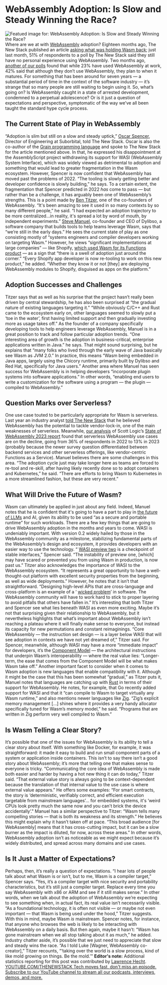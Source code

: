 # WebAssembly Adoption: Is Slow and Steady Winning the Race?
![Featued image for: WebAssembly Adoption: Is Slow and Steady Winning the Race?](https://cdn.thenewstack.io/media/2024/04/4d56f40d-jude-infantini-4tlnf0mztvk-unsplash-1024x683.jpg)
Where are we at with
[WebAssembly](https://thenewstack.io/webassembly/) adoption? Eighteen months ago, The New Stack published an article [asking what was holding Wasm back](https://thenewstack.io/whats-stopping-webassembly-from-widespread-adoption/); just last month, 51% of respondents to a poll by The New Stack said they still have no personal experience using WebAssembly. Two months ago, [another of our polls](https://www.datawrapper.de/_/emwOK/?v=2) found that while 23% have used WebAssembly at work, 42% said that although they don’t use WebAssembly, they plan to when it matures.
For something that has been around for seven years — a substantial period of time in the context of the software industry — it’s strange that so many people are still waiting to begin using it.
So, what’s going on? Is WebAssembly caught in a state of arrested development, condemned to a perpetual adolescence? Or is it just a question of expectations and perspective, symptomatic of the way we’ve all been taught the standard hype cycle process.
## The Current State of Play in WebAssembly
“Adoption is slim but still on a slow and steady uptick,”
[Oscar Spencer](https://www.linkedin.com/in/oscarspen/), Director of Engineering at Suborbital, told The New Stack. Oscar is also the co-author of the [Grain programming language](https://grain-lang.org/) and spoke to The New Stack for the article mentioned above. In that, he expressed his disappointment at the AssemblyScript project withdrawing its support for WASI (WebAssembly System Interface), which was widely viewed as detrimental to adoption and something that would lead to greater fragmentation in the Wasm ecosystem.
However, Spencer is now confident that WebAssembly has moved past the problems of 2022. “The tooling is slowly getting better and developer confidence is slowly building,” he says.
To a certain extent, the fragmentation that Spencer predicted in 2022
*has* come to pass — but rather than be a challenge, it has arguably been one of WebAssembly’s strengths.
This is a point made by
[Ben Titzer](https://www.linkedin.com/in/ben-l-titzer-6b78584/), one of the co-founders of WebAssembly. “It's been amazing to see it used in so many contexts by so many different people,” he said. “I had expected an adoption trajectory to be more centralized…in reality, it's spread a lot by word of mouth, by independent experiments.” [Steve Manuel](https://www.linkedin.com/in/stevemanuel/), co-founder and CEO of Dylibso, a software company that builds tools to help teams leverage Wasm, says that “we’re still in the early days.” He sees the current state of play as one consisting mostly of “systems engineers and compiler developers working on targeting Wasm.” However, he views “significant implementations at large companies” — like Shopify, [which used Wasm for its Functions product](https://shopify.engineering/javascript-in-webassembly-for-shopify-functions) — as a sign that “there is a swell of adoption just around the corner.”
“Every Shopify app developer is now re-tooling to work on this new product,” he added. “Whether they know it or not [they] are deploying WebAssembly modules to Shopify, disguised as apps on the platform.”
## Adoption Successes and Challenges
Titzer says that as well as his surprise that the project hasn’t really been driven by central stewardship, he has also been surprised at “the gradual nature of existing languages targeting it.”
“While obviously C/C++ and Rust came to the ecosystem early on, other languages seemed to slowly put a ‘toe in the water’, first having limited support and then gradually investing more as usage takes off.”
As the founder of a company specifically developing tools to help engineers leverage WebAssembly, Manuel is in a great position to track and follow particular adoption trends. “One interesting area of growth is the adoption in business-critical, enterprise applications written in Java.” he says. That might sound surprising, but he explains that “many folks who lived through the early wave of Java basically see Wasm as JVM 2.0.” In practice, this means “Wasm being embedded in Java apps, largely using the Chicory runtime, primarily built by Dylibso and Red Hat, specifically for Java users.”
Another area where Manuel has seen success for WebAssembly is in helping developers “incorporate plugin systems into software applications.” In other words, “enabling end users to write a customization for the software using a program — the plugin — compiled to WebAssembly.”
## Question Marks over Serverless?
One use case touted to be particularly appropriate for Wasm is serverless. Last year an industry analyst
[told The New Stack](https://thenewstack.io/can-webassembly-solve-serverless-problems/) that he believed WebAssembly has the potential to tackle vendor-lock-in, one of the main weaknesses of serverless. Meanwhile, [our analysis](https://thenewstack.io/whos-leading-webassembly-adoption-so-far-vendors/) of Scott Logic’s [State of WebAssembly 2023 report](https://blog.scottlogic.com/2023/10/18/the-state-of-webassembly-2023) found that serverless WebAssembly use cases are on the decline, going from 36% of respondents in 2022 to 13% in 2023 (probably because the newer survey question differentiated between backend services and other serverless offerings, like vendor-centric Functions as a Service).
Manuel believes there are some challenges in this area.
“The adoption cycle just may take longer here as teams are forced to re-tool and re-skill, after having likely recently done so to adopt containers and Kubernetes,” he said. “There are efforts to bring Wasm to Kubernetes in a more streamlined fashion, but these are very recent.”
## What Will Drive the Future of Wasm?
Wasm can ultimately be applied in just about any field. Indeed, Manuel notes that he is confident that it's going to have a part to play in
[the future of LLMs](https://thenewstack.io/large-language-models-open-source-llms-in-2023/) and AI, given its ability to be used “as a secure and portable runtime” for such workloads.
There are a few key things that are going to drive WebAssembly adoption in the months and years to come.
WASI is undeniably important. With version 0.2 widely hailed by those in the WebAssembly community as a milestone, stabilizing fundamental parts of the WebAssembly’s design and ecosystem, it provides developers with an easier way to use the technology.
“
[WASI preview two](https://thenewstack.io/wasi-0-2-unlocking-webassemblys-promise-outside-the-browser/) is a checkpoint of stable interfaces,” Spencer said. “The instability of preview one, [which] may have scared or prevented you from using Wasm in production, is now past us.”
Titzer also acknowledges the importance of WASI to the WebAssembly ecosystem. “It represents a great opportunity to have a well-thought-out platform with excellent security properties from the beginning, as well as wide deployments.” However, he notes that it isn’t that straightforward. “Designing high-level APIs that are cross-language and cross-platform is an example of a ‘
[wicked problem](https://blog.codinghorror.com/development-is-inherently-wicked/)’ in software. The WebAssembly community will have to work hard to stick to proper layering to avoid pitfalls that others have fallen in.”
It’s interesting that both Titzer and Spencer see what lies beneath WASI as even more exciting. Maybe it’s not that surprising given their relationship to WebAssembly, but it nevertheless highlights that what’s important about WebAssembly isn’t reaching a plateau where it will finally make sense to everyone, but instead its capacity for new permutations and constant reimaginings.
“Core WebAssembly — the instruction set design — is a layer below WASI that will see adoption in contexts we have not yet dreamed of,” Titzer said. For Spencer, meanwhile, although WASI may have a more “immediate impact” for developers, it’s the
[Component Model](https://thenewstack.io/webassembly-in-2024-components-are-and-are-not-the-big-story/) — the architectural instructions that underpin Wasm’s interoperability — where the real value lies: “Longer-term, the ease that comes from the Component Model will be what makes Wasm take off.”
Another important facet to consider when it comes to Wasm adoption is new languages that enable compatibility with it. Although it might be the case that this has been somewhat “gradual,” as Titzer puts it, Manuel notes that languages are catching up with
[Rust](https://thenewstack.io/rust-is-surging-ahead-in-webassembly-for-now/) in terms of their support for WebAssembly. He notes, for example, that Go recently added support for WASI and that it “can compile to Wasm to target virtually any Wasm runtime,” and also mentions newer languages like [Zig](https://thenewstack.io/introduction-to-zig-a-potential-heir-to-c/). “Zig’s explicit memory management […] shines where it provides a very handy allocator specifically tuned for Wasm’s memory model,” he said. “Programs that are written in Zig perform very well compiled to Wasm.”
## Is Wasm Telling a Clear Story?
It’s possible that one of the issues for WebAssembly is its ability to tell a clear story about itself. With something like Docker, for example, it was straightforward: it made it easy to build and run small component parts of a system or application inside containers.
This isn’t to say there isn’t a good story about WebAssembly; it’s more that telling one that makes sense to everyone is tricky.
“Communicating the core idea of WebAssembly is made both easier and harder by having a hot new thing it can do today,” Titzer said. “That external value story is always going to be context-dependent because the translation of that internal value to the use case is where external value appears.”
He offers some examples: “For smart contracts, the story is ‘deterministic, verifiably correct, and efficient execution targetable from mainstream languages’... for embedded systems, it's ‘weird CPUs look pretty much the same now and you can't brick the device accidentally’."
Manuel has a similar perspective to Titzer: “Wasm tells many compelling stories — that is both its weakness and its strength.” He believes this might explain why it hasn’t taken off at pace. “This broad audience [for WebAssembly] means that it has cross-cutting impact, but it can be a slow burner as the impact is diluted, for now, across these areas.”
In other words, WebAssembly adoption isn’t as noticeable as we might expect because it’s widely distributed, and spread across many domains and use cases.
## Is It Just a Matter of Expectations?
Perhaps, then, it’s really a question of expectations. “I hear lots of people talk about what Wasm is or isn’t, but to me, Wasm is a compiler target,” Spencer says. “Yes, it’s a compiler target with nice security and portability characteristics, but it’s still just a compiler target. Replace every time you say WebAssembly with x86 or ARM and see if it still makes sense.”
In other words, when we talk about the adoption of WebAssembly we’re expecting to see something when, in actual fact, its real value isn’t necessarily visible. “As a foundational technology, it is often not visible — or maybe not even important — that Wasm is being used under the hood,” Titzer suggests.
With this in mind, maybe Wasm
*is* mainstream. Spencer notes, for instance, that anyone who browses the web is likely to be interacting with WebAssembly on a daily basis. But then again, maybe it hasn’t: “Wasm has gone mainstream when we all stop talking about it as much,” he added.
Industry chatter aside, it’s possible that we just need to appreciate that slow and steady wins the race. “As I told Luke [Wagner, WebAssembly co-creator],” Titzer recounts, “‘taking over the world is a slow process, kind of like mold growing on things. Be the mold.’"
**Editor's note:** Additional statistics reporting for this post was contributed by [Lawrence Hecht](https://thenewstack.io/author/lawrence-hecht/). [
YOUTUBE.COM/THENEWSTACK
Tech moves fast, don't miss an episode. Subscribe to our YouTube
channel to stream all our podcasts, interviews, demos, and more.
](https://youtube.com/thenewstack?sub_confirmation=1)